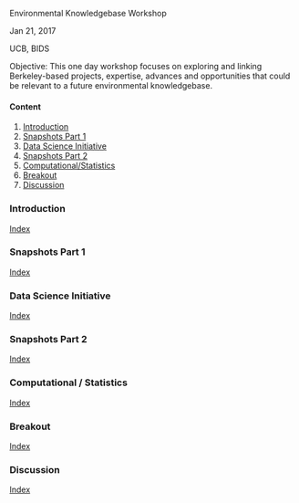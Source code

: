Environmental Knowledgebase Workshop

Jan 21, 2017

UCB, BIDS

Objective: This one day workshop focuses on exploring and linking
Berkeley-based projects, expertise, advances and opportunities that could be
relevant to a future environmental knowledgebase. 


#### <a name="top">Content
1. [Introduction](#intro)
2. [Snapshots Part 1](#snap1)
3. [Data Science Initiative](#ds)
4. [Snapshots Part 2](#snap2)
5. [Computational/Statistics](#stats)
6. [Breakout](#breakout)
7. [Discussion](#discussion)


### <a name="intro">Introduction

[Index](#top)


### <a name="snap1">Snapshots Part 1

[Index](#top)


### <a name="ds">Data Science Initiative

[Index](#top)


### <a name="snap2">Snapshots Part 2

[Index](#top)

### <a name="stats">Computational / Statistics

[Index](#top)


### <a name="breakout">Breakout

[Index](#top)


### <a name="discussion">Discussion

[Index](#top)
